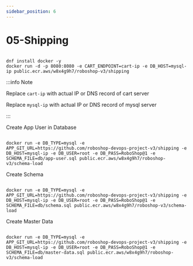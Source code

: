```yaml
---
sidebar_position: 6
---
```


# 05-Shipping


```shell 

dnf install docker -y
docker run -d -p 8080:8080 -e CART_ENDPOINT=cart-ip -e DB_HOST=mysql-ip public.ecr.aws/w8x4g9h7/roboshop-v3/shipping

```


:::info Note

Replace `cart-ip` with actual IP or DNS record of cart server

Replace `mysql-ip` with actual IP or DNS record of mysql server

:::


Create App User in Database 


```shell 

docker run -e DB_TYPE=mysql -e APP_GIT_URL=https://github.com/roboshop-devops-project-v3/shipping -e DB_HOST=mysql-ip -e DB_USER=root -e DB_PASS=RoboShop@1 -e SCHEMA_FILE=db/app-user.sql public.ecr.aws/w8x4g9h7/roboshop-v3/schema-load

```

Create Schema 


```shell 

docker run -e DB_TYPE=mysql -e APP_GIT_URL=https://github.com/roboshop-devops-project-v3/shipping -e DB_HOST=mysql-ip -e DB_USER=root -e DB_PASS=RoboShop@1 -e SCHEMA_FILE=db/schema.sql public.ecr.aws/w8x4g9h7/roboshop-v3/schema-load

```

Create Master Data 


```shell 

docker run -e DB_TYPE=mysql -e APP_GIT_URL=https://github.com/roboshop-devops-project-v3/shipping -e DB_HOST=mysql-ip -e DB_USER=root -e DB_PASS=RoboShop@1 -e SCHEMA_FILE=db/master-data.sql public.ecr.aws/w8x4g9h7/roboshop-v3/schema-load

```




